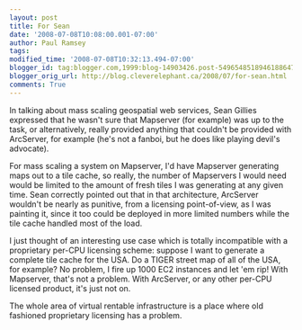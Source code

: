 ```yaml
---
layout: post
title: For Sean
date: '2008-07-08T10:08:00.001-07:00'
author: Paul Ramsey
tags: 
modified_time: '2008-07-08T10:32:13.494-07:00'
blogger_id: tag:blogger.com,1999:blog-14903426.post-5496548518946188647
blogger_orig_url: http://blog.cleverelephant.ca/2008/07/for-sean.html
comments: True
---
```


In talking about mass scaling geospatial web services, Sean Gillies expressed that he wasn't sure that Mapserver (for example) was up to the task, or alternatively, really provided anything that couldn't be provided with ArcServer, for example (he's not a fanboi, but he does like playing devil's advocate).

For mass scaling a system on Mapserver, I'd have Mapserver generating maps out to a tile cache, so really, the number of Mapservers I would need would be limited to the amount of fresh tiles I was generating at any given time.  Sean correctly pointed out that in that architecture, ArcServer wouldn't be nearly as punitive, from a licensing point-of-view, as I was painting it, since it too could be deployed in more limited numbers while the tile cache handled most of the load.

I just thought of an interesting use case which is totally incompatible with a proprietary per-CPU licensing scheme: suppose I want to generate a complete tile cache for the USA.  Do a TIGER street map of all of the USA, for example?  No problem, I fire up 1000 EC2 instances and let 'em rip!  With Mapserver, that's not a problem.  With ArcServer, or any other per-CPU licensed product, it's just not on.

The whole area of virtual rentable infrastructure is a place where old fashioned proprietary licensing has a problem.

